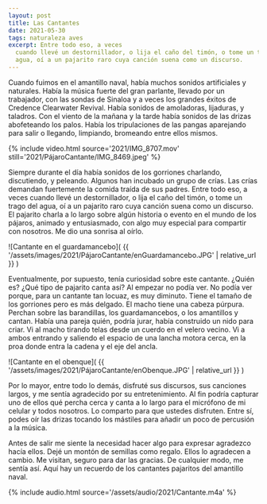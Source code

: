 ```yaml
---
layout: post
title: Las Cantantes
date: 2021-05-30
tags: naturaleza aves
excerpt: Entre todo eso, a veces
  cuando llevé un destornillador, o lija el caño del timón, o tome un trago del
  agua, oí a un pajarito raro cuya canción suena como un discurso.
---
```


Cuando fuimos en el amantillo naval, había muchos sonidos artificiales y
naturales. Había la música fuerte del gran parlante, llevado por un trabajador,
con las sondas de Sinaloa y a veces los grandes éxitos de Credence Clearwater
Revival. Había sonidos de amoladoras, lijaduras, y taladros. Con el
viento de la mañana y la tarde había sonidos de las drizas abofeteando los
palos. Había los tripulaciones de las pangas aparejando para salir o llegando,
limpiando, bromeando entre ellos mismos.

{% include video.html
  source='2021/IMG_8707.mov'
  still='2021/PájaroCantante/IMG_8469.jpeg'
%}

Siempre durante el día había sonidos de los gorriones charlando, discutiendo, y
peleando. Algunos han incubado un grupo de crías. Las crías demandan
fuertemente la comida traída de sus padres. Entre todo eso, a veces
cuando llevé un destornillador, o lija el caño del timón, o tome un trago del
agua, oí a un pajarito raro cuya canción suena como un discurso. El pajarito
charla a lo largo sobre algún historia o evento en el mundo de los pájaros,
animado y entusiasmado, con algo muy especial para compartir con nosotros. Me
dio una sonrisa al oírlo.

![Cantante en el guardamancebo](
  {{ '/assets/images/2021/PájaroCantante/enGuardamancebo.JPG' | relative_url }}
)

Eventualmente, por supuesto, tenía curiosidad sobre este cantante. ¿Quién es?
¿Qué tipo de pajarito canta así? Al empezar no podía ver. No podía ver
porque, para un cantante tan locuaz, es muy diminuto. Tiene el tamaño de los
gorriones pero es más delgado. El macho tiene una cabeza púrpura. Perchan sobre
las barandillas, los guardamancebos, o los amantillos y cantan. Había una
pareja quién, podría jurar, había construido un nido para criar. Vi al macho
tirando telas desde un cuerdo en el velero vecino. Vi a ambos entrando y
saliendo el espacio de una lancha motora cerca, en la proa
donde entra la cadena y el eje del ancla.

![Cantante en el obenque](
  {{ '/assets/images/2021/PájaroCantante/enObenque.JPG' | relative_url }}
)

Por lo mayor, entre todo lo demás, disfruté sus discursos, sus canciones largos,
y me sentía agradecido por su entretenimiento. Al fin podría capturar uno de ellos
qué percha cerca y canta a lo largo para el micrófono de mi celular y todos
nosotros. Lo comparto para que ustedes disfruten. Entre sí, podes oír las drizas
tocando los mástiles para añadir un poco de percusión a la música.

Antes de salir me siente la necesidad hacer algo para expresar agradezco hacía
ellos. Dejé un montón de semillas como regalo. Ellos lo agradecen a cambio.
Me visitan, seguro para dar las gracias. De cualquier modo, me sentía así.
Aquí hay un recuerdo de los cantantes pajaritos del amantillo naval.

{% include audio.html source='/assets/audio/2021/Cantante.m4a' %}

